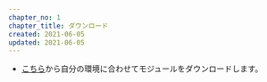 ```yaml
---
chapter_no: 1
chapter_title: ダウンロード
created: 2021-06-05
updated: 2021-06-05
---
```

- [こちら](https://julialang.org/downloads/)から自分の環境に合わせてモジュールをダウンロードします。